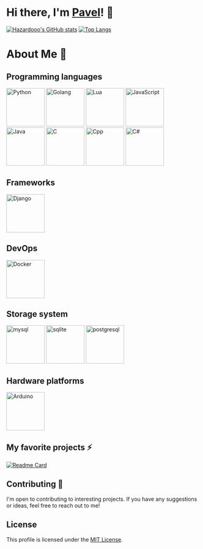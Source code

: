 # Hi there, I'm [Pavel](https://github.com/Hazardooo)! 👋

[![Hazardooo's GitHub stats](https://github-readme-stats.vercel.app/api?username=Hazardooo)](https://github.com/Hazardooo)
[![Top Langs](https://github-readme-stats.vercel.app/api/top-langs/?username=Hazardooo&layout=compact)](https://github.com/Hazardooo)

# About Me 💬
## Programming languages
<a href="#" title="Golang"><img src="https://github.com/get-icon/geticon/raw/master/icons/python.svg" alt="Python" width="100px" height="100px"></a>
<a href="#" title="Golang"><img src="https://github.com/get-icon/geticon/raw/master/icons/go.svg" alt="Golang" width="100px" height="100px"></a>
<a href="#" title="Golang"><img src="https://github.com/get-icon/geticon/raw/master/icons/lua.svg" alt="Lua" width="100px" height="100px"></a>
<a href="#" title="Golang"><img src="https://github.com/get-icon/geticon/raw/master/icons/java.svg" alt="JavaScript" width="100px" height="100px"></a>
<a href="#" title="Golang"><img src="https://github.com/get-icon/geticon/raw/master/icons/javascript.svg" alt="Java" width="100px" height="100px"></a>
<a href="#" title="Golang"><img src="https://github.com/get-icon/geticon/raw/master/icons/c.svg" alt="C" width="100px" height="100px"></a>
<a href="#" title="Golang"><img src="https://github.com/get-icon/geticon/raw/master/icons/c-plusplus.svg" alt="Cpp" width="100px" height="100px"></a>
<a href="#" title="Golang"><img src="https://github.com/get-icon/geticon/raw/master/icons/c-sharp.svg" alt="C#" width="100px" height="100px"></a>

## Frameworks
<a href="#" title="Golang"><img src="https://github.com/get-icon/geticon/raw/master/icons/django.svg" alt="Django" width="100px" height="100px"></a>

## DevOps
<a href="#" title="Golang"><img src="https://github.com/get-icon/geticon/raw/master/icons/docker-icon.svg" alt="Docker" width="100px" height="100px"></a>

## Storage system
<a href="#" title="mysql"><img src="https://github.com/get-icon/geticon/raw/master/icons/mysql.svg" alt="mysql" width="100px" height="100px"></a>
<a href="#" title="sqlite"><img src="https://github.com/get-icon/geticon/raw/master/icons/sqlite.svg" alt="sqlite" width="100px" height="100px"></a>
<a href="#" title="postgresql"><img src="https://github.com/get-icon/geticon/raw/master/icons/postgresql-logo.svg" alt="postgresql" width="100px" height="100px"></a>

## Hardware platforms
<a href="#" title="Golang"><img src="https://github.com/get-icon/geticon/raw/master/icons/arduino.svg" alt="Arduino" width="100px" height="100px"></a>


## My favorite projects ⚡
[![Readme Card](https://github-readme-stats.vercel.app/api/pin/?username=Hazardooo&repo=Windows-Selection-Color-Changer)](https://github.com/Hazardooo/Change-selection-color-in-win)


## Contributing 👯

I'm open to contributing to interesting projects. If you have any suggestions or ideas, feel free to reach out to me!

## License

This profile is licensed under the [MIT License](https://github.com/Hazardooo/Hazardooo/blob/main/LICENSE).
